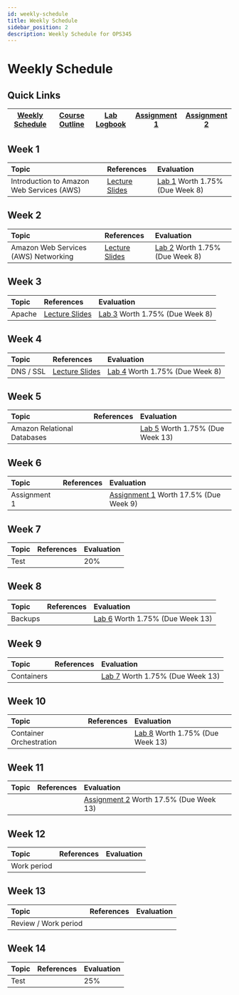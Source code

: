 ```yaml
---
id: weekly-schedule
title: Weekly Schedule
sidebar_position: 2
description: Weekly Schedule for OPS345
---
```


# Weekly Schedule

## Quick Links

| [Weekly Schedule](./weekly-schedule.md) | [Course Outline](https://apps.senecapolytechnic.ca/ssos/findOutline.do?isLoggedIn=&subjectOrAndTitle=%5BOSL740%5D+Administration+of+Open+Source+Systems&schoolCode=0s867160) | [Lab Logbook](/files/OPS345-Logbook-Online.docx)| [Assignment 1](/Assignments/assignment1.md) | [Assignment 2](/Assignments/assignment2.md) |
| --------------------------------------- | ---------------------------------------------------------------------------------------------------------------------------------------------------------------------------- | ------------------------------------------- | ------------------------------------------- | ------------------------------------------- |

## Week 1

| Topic | References | Evaluation |
| :---------------------------------------- | :---------------------------------------------------------------------------------------------------------------------------------------------------------------------------------------- | :--------------------------------------------- |
| Introduction to Amazon Web Services (AWS) | [Lecture Slides](https://docs.google.com/presentation/d/e/2PACX-1vSrlrD8lt2yEyQI-wOYKyYmrgggakrHbRMZE9kO5p3QsaGmZ4ZoaqVO4mFBmjm6FqPpzH-h1qIU94XM/pub?start=false&loop=false&delayms=3000) | [Lab 1](Labs/lab1.md) Worth 1.75% (Due Week 8) |

## Week 2

| Topic | References | Evaluation |
| :----------------------------------- | :--------- | :--------------------------------------------- |
| Amazon Web Services (AWS) Networking | [Lecture Slides](https://docs.google.com/presentation/d/e/2PACX-1vTWuaBNISazd1LbdGZoYc_lzzzJUnl-isqwvhQKmUueXRSGBgjia4SQASPNfdx23vWMwOvMJpMvoq83/pub?start=false&loop=false&delayms=3000)           | [Lab 2](Labs/lab2.md) Worth 1.75% (Due Week 8) |

## Week 3

| Topic  | References | Evaluation |
| :----- | :---------------------------------------------------------------------------------------------------------------------------------------------------------------------------------------- | :--------------------------------------------- |
| Apache | [Lecture Slides](https://docs.google.com/presentation/d/e/2PACX-1vQD3Yu2fB2HcDs7wa_Ey75J7hJB1q0pp_0RH_r0UBnDVXe5dlGzq2bMsi1pTZsrLN-26cSVXt9390zw/pub?start=false&loop=false&delayms=3000) | [Lab 3](Labs/lab3.md) Worth 1.75% (Due Week 8) |

## Week 4

| Topic | References | Evaluation |
| :--------------------------------------------------- | :--------- | :--------------------------------------------- |
| DNS / SSL | [Lecture Slides](https://docs.google.com/presentation/d/e/2PACX-1vQfxUk6FknxwurW7M_psHJU5UwYexgICgheqUKcQpz20wSkOq5lTI1tZEM3y9pfBV-2G6C3Sw2W-blV/pub?start=false&loop=false&delayms=5000) | [Lab 4](Labs/lab4.md) Worth 1.75% (Due Week 8) |

## Week 5

| Topic | References | Evaluation |
| :-------------------------- | :--------- | :---------------------------------------------- |
| Amazon Relational Databases |            | [Lab 5](Labs/lab5.md) Worth 1.75% (Due Week 13) |

## Week 6

| Topic | References | Evaluation |
| :----------- | :--------- | :------------------------------------------------------------------ |
| Assignment 1 |            | [Assignment 1](Assignments/assignment1.md) Worth 17.5% (Due Week 9) |

## Week 7

| Topic | References | Evaluation |
| :---- | :--------- | :--------- |
| Test  |            | 20%        |

## Week 8

| Topic | References | Evaluation |
| :------ | :--------- | :---------------------------------------------- |
| Backups |            | [Lab 6](Labs/lab6.md) Worth 1.75% (Due Week 13) |

## Week 9

| Topic | References | Evaluation |
| :--------- | :--------- | :---------------------------------------------- |
| Containers |            | [Lab 7](Labs/lab7.md) Worth 1.75% (Due Week 13) |

## Week 10

| Topic | References | Evaluation |
| :---------------------- | :--------- | :---------------------------------------------- |
| Container Orchestration |            | [Lab 8](Labs/lab8.md) Worth 1.75% (Due Week 13) |

## Week 11

| Topic | References | Evaluation |
| :---- | :--------- | :------------------------------------------------------------------- |
|       |            | [Assignment 2](Assignments/assignment2.md) Worth 17.5% (Due Week 13) |

## Week 12

| Topic | References | Evaluation |
| :---------- | :--------- | :--------- |
| Work period |            |            |

## Week 13

| Topic | References | Evaluation |
| :------------------- | :--------- | :--------- |
| Review / Work period |            |            |

## Week 14

| Topic | References | Evaluation |
| :---- | :--------- | :--------- |
| Test  |            | 25%        |
